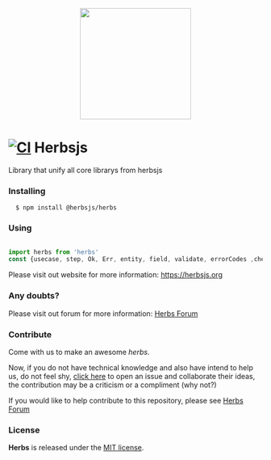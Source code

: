  <p align="center"><img src="https://raw.githubusercontent.com/herbsjs/herbs/main/docs/logo.png" height="220"></p>

# [![CI](https://github.com/herbsjs/herbs/actions/workflows/ci.yml/badge.svg)](https://github.com/herbsjs/herbs/actions/workflows/ci.yml) Herbsjs

Library that unify all core librarys from herbsjs

### Installing
```
  $ npm install @herbsjs/herbs
```

### Using

``` javascript

import herbs from 'herbs'
const {usecase, step, Ok, Err, entity, field, validate, errorCodes ,checker} = herbs

```

Please visit out website for more information: https://herbsjs.org


### Any doubts?

Please visit out forum for more information: [Herbs Forum](https://github.com/herbsjs/forum/discussions)


### Contribute

Come with us to make an awesome *herbs*.

Now, if you do not have technical knowledge and also have intend to help us, do not feel shy, [click here](https://github.com/herbsjs/forum/discussions/categories/q-a) to open an issue and collaborate their ideas, the contribution may be a criticism or a compliment (why not?)

If you would like to help contribute to this repository, please see [Herbs Forum](https://github.com/herbsjs/forum/discussions/categories/ideas)


### License

**Herbs** is released under the
[MIT license](https://github.com/herbsjs/herbs/blob/main/LICENSE.md).
